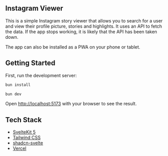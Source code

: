 ## Instagram Viewer

This is a simple Instagram story viewer that allows you to search for a user and view their profile picture, stories and highlights. It uses an API to fetch the data. If the app stops working, it is likely that the API has been taken down.

The app can also be installed as a PWA on your phone or tablet.

## Getting Started

First, run the development server:

```bash
bun install

bun dev
```

Open [http://localhost:5173](http://localhost:5173) with your browser to see the result.

## Tech Stack

- [SvelteKit 5](https://svelte.dev/)
- [Tailwind CSS](https://tailwindcss.com/)
- [shadcn-svelte](https://www.shadcn-svelte.com/)
- [Vercel](https://vercel.com/)

